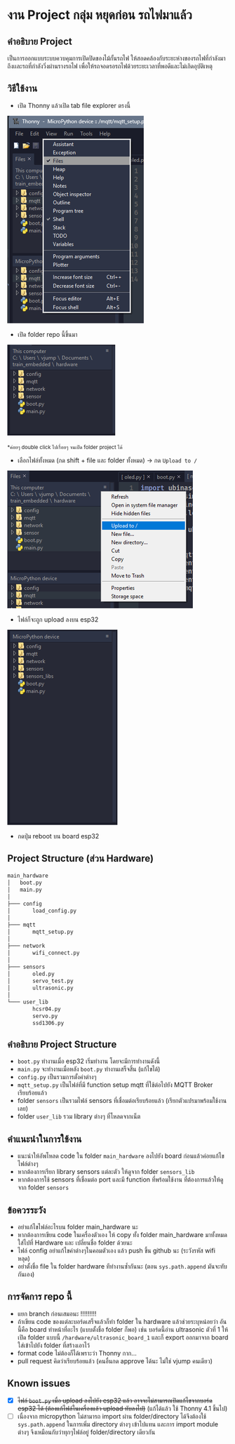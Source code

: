 # งาน Project กลุ่ม หยุดก่อน รถไฟมาแล้ว

## คำอธิบาย Project

เป็นการออกแบบระบบควบคุมการเปิดปิดของไม้กั้นรถไฟ ให้สอดคล้องกับระยะห่างของรถไฟที่กำลังมาถึงเเละรถที่กำลังวิ่งผ่านรางรถไฟ เพื่อให้รถจอดรอรถไฟด้วยระยะเวลาที่พอดีและไม่เกิดอุบัติเหตุ

## วิธีใช้งาน

- เปิด Thonny แล้วเปิด tab file explorer ตรงนี้

![](images/image.png)

- เปิด folder repo นี้ขึ้นมา

![](images/img2.png)

<small>*ค่อยๆ double click ไปเรื่อยๆ จนเปิด folder project ได้</small>

- เลือกไฟล์ทั้งหมด (กด shift + file และ folder ทั้งหมด) -> กด `Upload to /`


![](images/image3.png)

- ไฟล์ก็จะถูก upload ลงบน esp32

![](images/mpy.png)

- กดปุ่ม reboot บน board esp32

## Project Structure (ส่วน Hardware)

```
main_hardware
│   boot.py
│   main.py
│
├─── config
│       load_config.py
│
├─── mqtt
│       mqtt_setup.py
│
├─── network
│       wifi_connect.py
│
├─── sensors
│       oled.py
│       servo_test.py
│       ultrasonic.py
│
└─── user_lib
        hcsr04.py
        servo.py
        ssd1306.py
```
## คำอธิบาย Project Structure

- `boot.py` ทำงานเมื่อ esp32 เริ่มทำงาน โดยจะมีการทำงานดังนี้
- `main.py` จะทำงานเมื่อหลัง `boot.py` ทำงานเสร็จสิ้น (แก้ไขได้)
- `config.py` เป็นรวมการตั้งค่าต่างๆ 
- `mqtt_setup.py` เป็นไฟล์ที่มี function setup mqtt ที่ใช้ต่อไปยัง MQTT Broker เรียบร้อยแล้ว
- folder `sensors` เป็นรวมไฟล์ sensors ที่เชื่อมต่อเรียบร้อยแล้ว (เรียกตัวแปรมาพร้อมใช้งานเลย)
- folder `user_lib` รวม library ต่างๆ ที่โหลดจากเน็ต
 

## คำแนะนำในการใช้งาน

- แนะนำให้อัพโหลด code ใน folder `main_hardware` ลงไปยัง board ก่อนแล้วค่อยแก้ไขไฟล์ต่างๆ
- หากต้องการเรียก library sensors แต่ละตัว ให้ดูจาก folder `sensors_lib`
- หากต้องการใช้ sensors ที่เชื่อมต่อ port และมี function ที่พร้อมใช้งาน ที่ต้องการแล้วให้ดูจาก folder `sensors`

## ข้อควรระวัง

- อย่าแก้ไขไฟล์อะไรบน folder main_hardware นะ
- หากต้องการเขียน code ในเครื่องตัวเอง ให้ copy ทั้ง folder main_hardware มาทั้งหมด ใส่ไปที่ Hardware และ เปลี่ยนชื่อ folder ด้วยนะ
- ไฟล์ config อย่าแก้ไขค่าต่างๆในคอมตัวเอง แล้ว push ขึ้น github นะ (ระวังรหัส wifi หลุด)
- อย่าตั้งชื่อ file ใน folder hardware ทีทำงานซ้ำกันนะ (ตอน `sys.path.append` มันจะทับกันเอง)
    
## การจัดการ repo นี้

- แยก branch ก่อนเสมอนะ !!!!!!!!!
- ถ้าเขียน code ของแต่ละบอร์ดเสร็จแล้วก็ทำ folder ใน hardware แล้วช่วยระบุหน่อยว่า อันนี้คือ board ทำหน้าที่อะไร (แบบตั้งชื่อ folder ก็พอ) เช่น บอร์ดนี้อ่าน ultrasonic ตัวที่ 1 ให้เปิด folder แบบนี้ `/hardware/ultrasonic_board_1` และก็ export ออกมาจาก board ใส่เข้าไปยัง folder ที่สร้างเอาไว้
- format code ไม่ต้องก็ได้เพราะว่า Thonny กาก...
- pull request คิดว่าเรียบร้อยแล้ว (คนอื่นกด approve ได้นะ ไม่ใช่ vjump คนเดียว)

## Known issues

- [x] ~~ไฟล์ `boot.py` เมื่อ upload ลงไปยัง esp32 แล้ว อาจจะไม่สามารถเปิดแก้ไขจากบอร์ด esp32 ได้ (ต้องแก้ไฟล์ในเครื่องแล้ว upload ทับลงไป)~~ (แก้ได้แล้ว ใช้ Thonny 4.1 ขึ้นไป)
- [ ] เนื่องจาก micropython ไม่สามารถ import ผ่าน folder/directory ได้จึงต้องใช้ `sys.path.append` ในการเพิ่ม directory ต่างๆ เข้าไปแทน และการ import module ต่างๆ จึงเหมือนกับว่าทุกๆไฟล์อยู่ folder/directory เดียวกัน 
